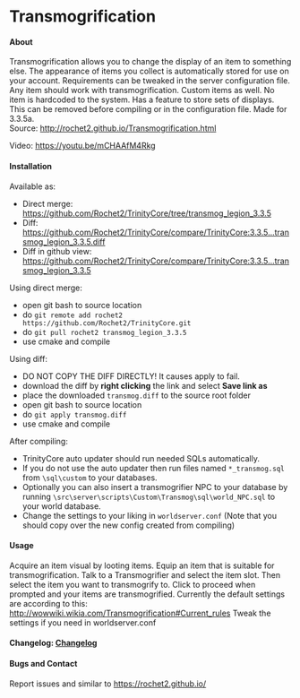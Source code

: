 # Transmogrification

#### About
Transmogrification allows you to change the display of an item to something else.
The appearance of items you collect is automatically stored for use on your account.
Requirements can be tweaked in the server configuration file.
Any item should work with transmogrification. Custom items as well. No item is hardcoded to the system.
Has a feature to store sets of displays. This can be removed before compiling or in the configuration file.
Made for 3.3.5a.<br />
Source: http://rochet2.github.io/Transmogrification.html

Video: https://youtu.be/mCHAAfM4Rkg

#### Installation

Available as:
- Direct merge: https://github.com/Rochet2/TrinityCore/tree/transmog_legion_3.3.5
- Diff: https://github.com/Rochet2/TrinityCore/compare/TrinityCore:3.3.5...transmog_legion_3.3.5.diff
- Diff in github view: https://github.com/Rochet2/TrinityCore/compare/TrinityCore:3.3.5...transmog_legion_3.3.5

Using direct merge:
- open git bash to source location
- do `git remote add rochet2 https://github.com/Rochet2/TrinityCore.git`
- do `git pull rochet2 transmog_legion_3.3.5`
- use cmake and compile

Using diff:
- DO NOT COPY THE DIFF DIRECTLY! It causes apply to fail.
- download the diff by __right clicking__ the link and select __Save link as__
- place the downloaded `transmog.diff` to the source root folder
- open git bash to source location
- do `git apply transmog.diff`
- use cmake and compile

After compiling:
- TrinityCore auto updater should run needed SQLs automatically.
- If you do not use the auto updater then run files named `*_transmog.sql` from `\sql\custom` to your databases.
- Optionally you can also insert a transmogrifier NPC to your database by running `\src\server\scripts\Custom\Transmog\sql\world_NPC.sql` to your world database.
- Change the settings to your liking in `worldserver.conf` (Note that you should copy over the new config created from compiling)

#### Usage
Acquire an item visual by looting items.
Equip an item that is suitable for transmogrification.
Talk to a Transmogrifier and select the item slot. Then select the item you want to transmogrify to.
Click to proceed when prompted and your items are transmogrified.
Currently the default settings are according to this: http://wowwiki.wikia.com/Transmogrification#Current_rules
Tweak the settings if you need in worldserver.conf

#### Changelog: [Changelog](https://github.com/Rochet2/TrinityCore/blob/transmog_legion_3.3.5/src/server/scripts/Custom/Transmog/CHANGELOG.md)

#### Bugs and Contact
Report issues and similar to https://rochet2.github.io/